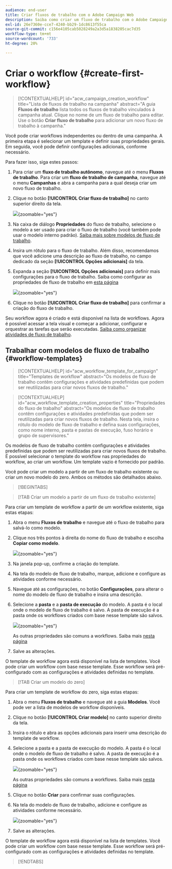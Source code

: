 ```yaml
---
audience: end-user
title: Criar fluxos de trabalho com o Adobe Campaign Web
description: Saiba como criar um fluxo de trabalho com o Adobe Campaign Web
exl-id: 26e7360e-cce7-4240-bb29-1dc8613f55ca
source-git-commit: c156e4105cab5028249a2a3d5a1838205cac7d35
workflow-type: tm+mt
source-wordcount: '733'
ht-degree: 20%

---
```



# Criar o workflow {#create-first-workflow}

>[!CONTEXTUALHELP]
>id="acw_campaign_creation_workflow"
>title="Lista de fluxos de trabalho na campanha"
>abstract="A guia **Fluxos de trabalho** lista todos os fluxos de trabalho vinculados à campanha atual. Clique no nome de um fluxo de trabalho para editar. Use o botão **Criar fluxo de trabalho** para adicionar um novo fluxo de trabalho à campanha."

Você pode criar workflows independentes ou dentro de uma campanha. A primeira etapa é selecionar um template e definir suas propriedades gerais. Em seguida, você pode definir configurações adicionais, conforme necessário.

Para fazer isso, siga estes passos:

1. Para criar um **fluxo de trabalho autônomo**, navegue até o menu **Fluxos de trabalho**. Para criar um **fluxo de trabalho de campanha**, navegue até o menu **Campanhas** e abra a campanha para a qual deseja criar um novo fluxo de trabalho.

1. Clique no botão **[!UICONTROL Criar fluxo de trabalho]** no canto superior direito da tela.

   ![](assets/workflow-create.png){zoomable="yes"}

1. Na caixa de diálogo **Propriedades** do fluxo de trabalho, selecione o modelo a ser usado para criar o fluxo de trabalho (você também pode usar o modelo interno padrão). [Saiba mais sobre modelos de fluxo de trabalho](#workflow-templates).

1. Insira um rótulo para o fluxo de trabalho. Além disso, recomendamos que você adicione uma descrição ao fluxo de trabalho, no campo dedicado da seção **[!UICONTROL Opções adicionais]** da tela.

1. Expanda a seção **[!UICONTROL Opções adicionais]** para definir mais configurações para o fluxo de trabalho. Saiba como configurar as propriedades de fluxo de trabalho em [esta página](workflow-settings.md#properties)

   ![](assets/workflow-additional-options.png){zoomable="yes"}

1. Clique no botão **[!UICONTROL Criar fluxo de trabalho]** para confirmar a criação do fluxo de trabalho.

Seu workflow agora é criado e está disponível na lista de workflows. Agora é possível acessar a tela visual e começar a adicionar, configurar e orquestrar as tarefas que serão executadas. [Saiba como organizar atividades de fluxo de trabalho](orchestrate-activities.md).

## Trabalhar com modelos de fluxo de trabalho {#workflow-templates}

>[!CONTEXTUALHELP]
>id="acw_workflow_template_for_campaign"
>title="Templates de workflow"
>abstract="Os modelos de fluxo de trabalho contêm configurações e atividades predefinidas que podem ser reutilizadas para criar novos fluxos de trabalho."

>[!CONTEXTUALHELP]
>id="acw_workflow_template_creation_properties"
>title="Propriedades do fluxo de trabalho"
>abstract="Os modelos de fluxo de trabalho contêm configurações e atividades predefinidas que podem ser reutilizadas para criar novos fluxos de trabalho. Nesta tela, insira o rótulo do modelo de fluxo de trabalho e defina suas configurações, como nome interno, pasta e pastas de execução, fuso horário e grupo de supervisores."

Os modelos de fluxo de trabalho contêm configurações e atividades predefinidas que podem ser reutilizadas para criar novos fluxos de trabalho. É possível selecionar o template do workflow nas propriedades do workflow, ao criar um workflow. Um template vazio é fornecido por padrão.

Você pode criar um modelo a partir de um fluxo de trabalho existente ou criar um novo modelo do zero. Ambos os métodos são detalhados abaixo.

>[!BEGINTABS]

>[!TAB Criar um modelo a partir de um fluxo de trabalho existente]

Para criar um template de workflow a partir de um workflow existente, siga estas etapas:

1. Abra o menu **Fluxos de trabalho** e navegue até o fluxo de trabalho para salvá-lo como modelo.
1. Clique nos três pontos à direita do nome do fluxo de trabalho e escolha **Copiar como modelo**.

   ![](assets/wf-copy-as-template.png){zoomable="yes"}

1. Na janela pop-up, confirme a criação do template.
1. Na tela do modelo de fluxo de trabalho, marque, adicione e configure as atividades conforme necessário.
1. Navegue até as configurações, no botão **Configurações**, para alterar o nome do modelo de fluxo de trabalho e insira uma descrição.
1. Selecione a **pasta** e a **pasta de execução** do modelo. A pasta é o local onde o modelo de fluxo de trabalho é salvo. A pasta de execução é a pasta onde os workflows criados com base nesse template são salvos.

   ![](assets/wf-settings-template.png){zoomable="yes"}

   As outras propriedades são comuns a workflows. Saiba mais [nesta página](workflow-settings.md#properties)

1. Salve as alterações.

O template de workflow agora está disponível na lista de templates. Você pode criar um workflow com base nesse template. Esse workflow será pré-configurado com as configurações e atividades definidas no template.


>[!TAB Criar um modelo do zero]


Para criar um template de workflow do zero, siga estas etapas:

1. Abra o menu **Fluxos de trabalho** e navegue até a guia **Modelos**. Você pode ver a lista de modelos de workflow disponíveis.
1. Clique no botão **[!UICONTROL Criar modelo]** no canto superior direito da tela.
1. Insira o rótulo e abra as opções adicionais para inserir uma descrição do template de workflow.
1. Selecione a pasta e a pasta de execução do modelo. A pasta é o local onde o modelo de fluxo de trabalho é salvo. A pasta de execução é a pasta onde os workflows criados com base nesse template são salvos.

   ![](assets/new-wf-template.png){zoomable="yes"}

   As outras propriedades são comuns a workflows. Saiba mais [nesta página](workflow-settings.md#properties)

1. Clique no botão **Criar** para confirmar suas configurações.
1. Na tela do modelo de fluxo de trabalho, adicione e configure as atividades conforme necessário.

   ![](assets/wf-template-activities.png){zoomable="yes"}

1. Salve as alterações.

O template de workflow agora está disponível na lista de templates. Você pode criar um workflow com base nesse template. Esse workflow será pré-configurado com as configurações e atividades definidas no template.

>[!ENDTABS]
